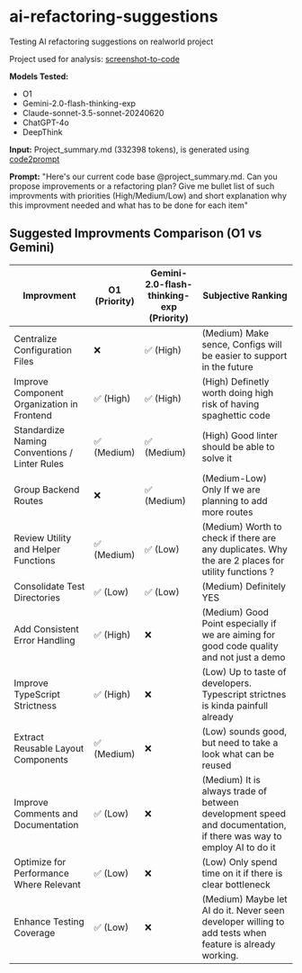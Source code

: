 # ai-refactoring-suggestions
Testing AI refactoring suggestions on realworld project

Project used for analysis: [screenshot-to-code](https://github.com/abi/screenshot-to-code)


**Models Tested:**
- O1
- Gemini-2.0-flash-thinking-exp
- Claude-sonnet-3.5-sonnet-20240620
- ChatGPT-4o
- DeepThink

**Input:**
Project_summary.md (332398 tokens), is generated using [code2prompt](https://github.com/raphaelmansuy/code2prompt)


**Prompt:** 
"Here's our current code base  @project_summary.md. Can you propose improvements or a refactoring plan? Give me bullet list of such improvments with priorities (High/Medium/Low) and short explanation why this improvment needed and what has to be done for each item"


## Suggested Improvments Comparison (O1 vs Gemini)

| Improvment                                        | O1 (Priority) | Gemini-2.0-flash-thinking-exp (Priority) | Subjective Ranking |
| ------------------------------------------------- | ------------- | ---------------------------------------- | ------------- |
| Centralize Configuration Files                    | ❌            | ✅ (High)                                | (Medium) Make sence, Configs will be easier to support in the future         |
| Improve Component Organization in Frontend        | ✅ (High)     | ✅ (High)                                | (High) Definetly worth doing high risk of having spaghettic code              |
| Standardize Naming Conventions / Linter Rules                    | ✅ (Medium)             | ✅ (Medium)                              | (High) Good linter should be able to solve it              |
| Group Backend Routes                              | ❌            | ✅ (Medium)                              | (Medium-Low) Only If we are planning to add more routes             |
| Review Utility and Helper Functions               | ✅ (Medium)   | ✅ (Low)                                 | (Medium) Worth to check if there are any duplicates. Why the are 2 places for utility functions ?           |
| Consolidate Test Directories                      | ✅ (Low)      | ✅ (Low)                                 | (Medium) Definitely YES              |
| Add Consistent Error Handling                     | ✅ (High)     | ❌                                       | (Medium) Good Point especially if we are aiming for good code quality and not just a demo            |
| Improve TypeScript Strictness                     | ✅ (High)     | ❌                                       | (Low) Up to taste of developers. Typescript strictnes is kinda painfull already            |
| Extract Reusable Layout Components                | ✅ (Medium)   | ❌                                       | (Low) sounds good, but need to take a look what can be reused               |
| Improve Comments and Documentation                | ✅ (Low)      | ❌                                       | (Medium) It is always trade of between development speed and documentation, if there was way to employ AI to do it              |
| Optimize for Performance Where Relevant           | ✅ (Low)      | ❌                                       | (Low) Only spend time on it if there is clear bottleneck              |
| Enhance Testing Coverage                          | ✅ (Low)      | ❌                                       | (Medium) Maybe let AI do it. Never seen developer willing to add tests when feature is already working.              | 
